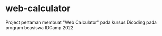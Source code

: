 # web-calculator
Project pertaman membuat "Web Calculator" pada kursus Dicoding pada program beasiswa IDCamp 2022
